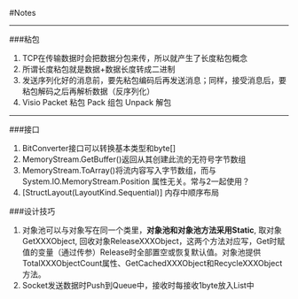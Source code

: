 ﻿#Notes


---

###粘包
 1. TCP在传输数据时会把数据分包来传，所以就产生了长度粘包概念
 2. 所谓长度粘包就是数据+数据长度转成二进制
 3. 发送序列化好的消息前，要先粘包编码后再发送消息；同样，接受消息后，要粘包解码之后再解析数据（反序列化）
 4. Visio Packet  粘包
    Pack          组包
    Unpack        解包


---

###接口
1. BitConverter接口可以转换基本类型和byte[]
2. MemoryStream.GetBuffer()返回从其创建此流的无符号字节数组
3. MemoryStream.ToArray()将流内容写入字节数组，而与 System.IO.MemoryStream.Position 属性无关。常与2一起使用？
4. [StructLayout(LayoutKind.Sequential)] 内存中顺序布局

###设计技巧
1. 对象池可以与对象写在同一个类里，**对象池和对象池方法采用Static**, 取对象GetXXXObject, 回收对象ReleaseXXXObject，这两个方法对应写，Get时赋值的变量（通过传参）Release时全部置空或恢复默认值。对象池提供TotalXXXObjectCount属性、GetCachedXXXObject和RecycleXXXObject方法。
2. Socket发送数据时Push到Queue中，接收时每接收1byte放入List<byte>中

